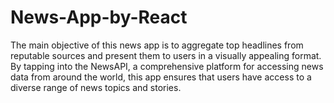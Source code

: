 # News-App-by-React
The main objective of this news app is to aggregate top headlines from reputable sources and present them to users in a visually appealing format. By tapping into the NewsAPI, a comprehensive platform for accessing news data from around the world, this app ensures that users have access to a diverse range of news topics and stories.

